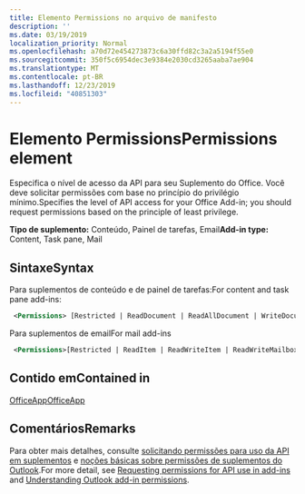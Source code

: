 ```yaml
---
title: Elemento Permissions no arquivo de manifesto
description: ''
ms.date: 03/19/2019
localization_priority: Normal
ms.openlocfilehash: a70d72e454273873c6a30ffd82c3a2a5194f55e0
ms.sourcegitcommit: 350f5c6954dec3e9384e2030cd3265aaba7ae904
ms.translationtype: MT
ms.contentlocale: pt-BR
ms.lasthandoff: 12/23/2019
ms.locfileid: "40851303"
---
```

# <a name="permissions-element"></a><span data-ttu-id="b677b-102">Elemento Permissions</span><span class="sxs-lookup"><span data-stu-id="b677b-102">Permissions element</span></span>

<span data-ttu-id="b677b-103">Especifica o nível de acesso da API para seu Suplemento do Office. Você deve solicitar permissões com base no princípio do privilégio mínimo.</span><span class="sxs-lookup"><span data-stu-id="b677b-103">Specifies the level of API access for your Office Add-in; you should request permissions based on the principle of least privilege.</span></span>

<span data-ttu-id="b677b-104">**Tipo de suplemento:** Conteúdo, Painel de tarefas, Email</span><span class="sxs-lookup"><span data-stu-id="b677b-104">**Add-in type:** Content, Task pane, Mail</span></span>

## <a name="syntax"></a><span data-ttu-id="b677b-105">Sintaxe</span><span class="sxs-lookup"><span data-stu-id="b677b-105">Syntax</span></span>

<span data-ttu-id="b677b-106">Para suplementos de conteúdo e de painel de tarefas:</span><span class="sxs-lookup"><span data-stu-id="b677b-106">For content and task pane add-ins:</span></span>

```XML
 <Permissions> [Restricted | ReadDocument | ReadAllDocument | WriteDocument | ReadWriteDocument]</Permissions>
```

<span data-ttu-id="b677b-107">Para suplementos de email</span><span class="sxs-lookup"><span data-stu-id="b677b-107">For mail add-ins</span></span>

```XML
 <Permissions>[Restricted | ReadItem | ReadWriteItem | ReadWriteMailbox]</Permissions>
```

## <a name="contained-in"></a><span data-ttu-id="b677b-108">Contido em</span><span class="sxs-lookup"><span data-stu-id="b677b-108">Contained in</span></span>

[<span data-ttu-id="b677b-109">OfficeApp</span><span class="sxs-lookup"><span data-stu-id="b677b-109">OfficeApp</span></span>](officeapp.md)

## <a name="remarks"></a><span data-ttu-id="b677b-110">Comentários</span><span class="sxs-lookup"><span data-stu-id="b677b-110">Remarks</span></span>

<span data-ttu-id="b677b-111">Para obter mais detalhes, consulte [solicitando permissões para uso da API em suplementos](/office/dev/add-ins/develop/requesting-permissions-for-api-use-in-content-and-task-pane-add-ins) e [noções básicas sobre permissões de suplementos do Outlook](/outlook/add-ins/understanding-outlook-add-in-permissions).</span><span class="sxs-lookup"><span data-stu-id="b677b-111">For more detail, see [Requesting permissions for API use in add-ins](/office/dev/add-ins/develop/requesting-permissions-for-api-use-in-content-and-task-pane-add-ins) and [Understanding Outlook add-in permissions](/outlook/add-ins/understanding-outlook-add-in-permissions).</span></span>
